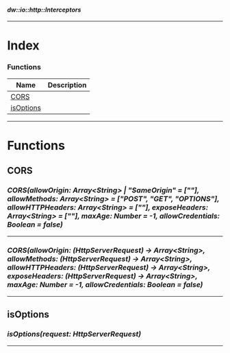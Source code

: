 #### _dw::io::http::Interceptors_
__________________________________________



# Index

### Functions
| Name | Description|
|------|------------|
| [CORS](#cors ) | |
| [isOptions](#isoptions ) | |








__________________________________________


# Functions

## **CORS**

### _CORS&#40;allowOrigin: Array<String&#62; &#124; "SameOrigin" = ["*"], allowMethods: Array<String&#62; = ["POST", "GET", "OPTIONS"], allowHTTPHeaders: Array<String&#62; = ["*"], exposeHeaders: Array<String&#62; = [""], maxAge: Number = &#45;1, allowCredentials: Boolean = false&#41;_


__________________________________________

### _CORS&#40;allowOrigin: &#40;HttpServerRequest&#41; &#45;&#62; Array<String&#62;, allowMethods: &#40;HttpServerRequest&#41; &#45;&#62; Array<String&#62;, allowHTTPHeaders: &#40;HttpServerRequest&#41; &#45;&#62; Array<String&#62;, exposeHeaders: &#40;HttpServerRequest&#41; &#45;&#62; Array<String&#62;, maxAge: Number = &#45;1, allowCredentials: Boolean = false&#41;_


__________________________________________


## **isOptions**

### _isOptions&#40;request: HttpServerRequest&#41;_


__________________________________________






